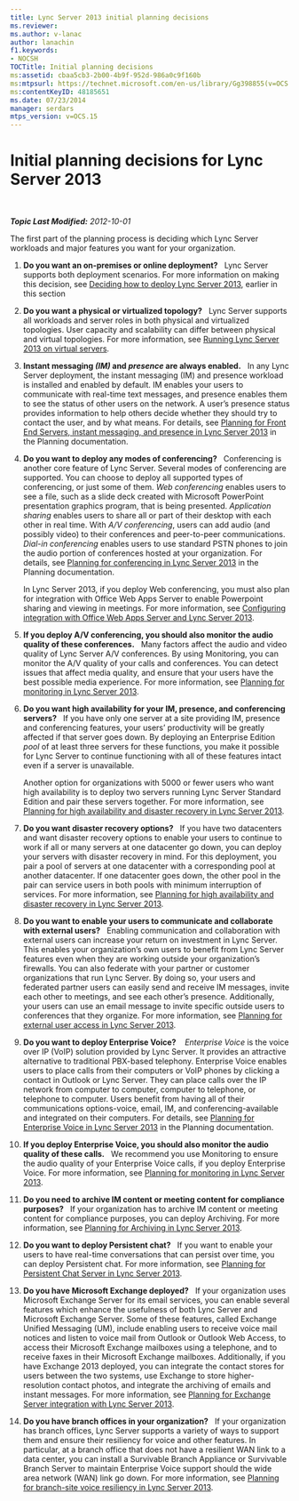 ```yaml
---
title: Lync Server 2013 initial planning decisions
ms.reviewer: 
ms.author: v-lanac
author: lanachin
f1.keywords:
- NOCSH
TOCTitle: Initial planning decisions
ms:assetid: cbaa5cb3-2b00-4b9f-952d-986a0c9f160b
ms:mtpsurl: https://technet.microsoft.com/en-us/library/Gg398855(v=OCS.15)
ms:contentKeyID: 48185651
ms.date: 07/23/2014
manager: serdars
mtps_version: v=OCS.15
---
```


<div data-xmlns="http://www.w3.org/1999/xhtml">

<div class="topic" data-xmlns="http://www.w3.org/1999/xhtml" data-msxsl="urn:schemas-microsoft-com:xslt" data-cs="https://msdn.microsoft.com/">

<div data-asp="https://msdn2.microsoft.com/asp">

# Initial planning decisions for Lync Server 2013

</div>

<div id="mainSection">

<div id="mainBody">

<span> </span>

_**Topic Last Modified:** 2012-10-01_

The first part of the planning process is deciding which Lync Server workloads and major features you want for your organization.

1.  **Do you want an on-premises or online deployment?**   Lync Server supports both deployment scenarios. For more information on making this decision, see [Deciding how to deploy Lync Server 2013](lync-server-2013-deciding-how-to-deploy-microsoft-lync.md), earlier in this section

2.  **Do you want a physical or virtualized topology?**   Lync Server supports all workloads and server roles in both physical and virtualized topologies. User capacity and scalability can differ between physical and virtual topologies. For more information, see [Running Lync Server 2013 on virtual servers](lync-server-2013-running-lync-server-on-virtual-servers.md).

3.  **Instant messaging *(IM)* and *presence* are always enabled.**   In any Lync Server deployment, the instant messaging (IM) and presence workload is installed and enabled by default. IM enables your users to communicate with real-time text messages, and presence enables them to see the status of other users on the network. A user’s presence status provides information to help others decide whether they should try to contact the user, and by what means. For details, see [Planning for Front End Servers, instant messaging, and presence in Lync Server 2013](lync-server-2013-planning-for-front-end-servers-instant-messaging-and-presence.md) in the Planning documentation.

4.  **Do you want to deploy any modes of conferencing?**   Conferencing is another core feature of Lync Server. Several modes of conferencing are supported. You can choose to deploy all supported types of conferencing, or just some of them. *Web conferencing* enables users to see a file, such as a slide deck created with Microsoft PowerPoint presentation graphics program, that is being presented. *Application sharing* enables users to share all or part of their desktop with each other in real time. With *A/V conferencing*, users can add audio (and possibly video) to their conferences and peer-to-peer communications. *Dial-in conferencing* enables users to use standard PSTN phones to join the audio portion of conferences hosted at your organization. For details, see [Planning for conferencing in Lync Server 2013](lync-server-2013-planning-for-conferencing.md) in the Planning documentation.
    
    In Lync Server 2013, if you deploy Web conferencing, you must also plan for integration with Office Web Apps Server to enable Powerpoint sharing and viewing in meetings. For more information, see [Configuring integration with Office Web Apps Server and Lync Server 2013](lync-server-2013-enabling-office-web-apps-server-and-lync-server-2013.md).

5.  **If you deploy A/V conferencing, you should also monitor the audio quality of these conferences.**   Many factors affect the audio and video quality of Lync Server A/V conferences. By using Monitoring, you can monitor the A/V quality of your calls and conferences. You can detect issues that affect media quality, and ensure that your users have the best possible media experience. For more information, see [Planning for monitoring in Lync Server 2013](lync-server-2013-planning-for-monitoring.md).

6.  **Do you want high availability for your IM, presence, and conferencing servers?**   If you have only one server at a site providing IM, presence and conferencing features, your users’ productivity will be greatly affected if that server goes down. By deploying an Enterprise Edition *pool* of at least three servers for these functions, you make it possible for Lync Server to continue functioning with all of these features intact even if a server is unavailable.
    
    Another option for organizations with 5000 or fewer users who want high availability is to deploy two servers running Lync Server Standard Edition and pair these servers together. For more information, see [Planning for high availability and disaster recovery in Lync Server 2013](lync-server-2013-planning-for-high-availability-and-disaster-recovery.md).

7.  **Do you want disaster recovery options?**   If you have two datacenters and want disaster recovery options to enable your users to continue to work if all or many servers at one datacenter go down, you can deploy your servers with disaster recovery in mind. For this deployment, you pair a pool of servers at one datacenter with a corresponding pool at another datacenter. If one datacenter goes down, the other pool in the pair can service users in both pools with minimum interruption of services. For more information, see [Planning for high availability and disaster recovery in Lync Server 2013](lync-server-2013-planning-for-high-availability-and-disaster-recovery.md).

8.  **Do you want to enable your users to communicate and collaborate with external users?**   Enabling communication and collaboration with external users can increase your return on investment in Lync Server. This enables your organization’s own users to benefit from Lync Server features even when they are working outside your organization’s firewalls. You can also federate with your partner or customer organizations that run Lync Server. By doing so, your users and federated partner users can easily send and receive IM messages, invite each other to meetings, and see each other’s presence. Additionally, your users can use an email message to invite specific outside users to conferences that they organize. For more information, see [Planning for external user access in Lync Server 2013](lync-server-2013-planning-for-external-user-access.md).

9.  **Do you want to deploy Enterprise Voice?**    *Enterprise Voice* is the voice over IP (VoIP) solution provided by Lync Server. It provides an attractive alternative to traditional PBX-based telephony. Enterprise Voice enables users to place calls from their computers or VoIP phones by clicking a contact in Outlook or Lync Server. They can place calls over the IP network from computer to computer, computer to telephone, or telephone to computer. Users benefit from having all of their communications options-voice, email, IM, and conferencing-available and integrated on their computers. For details, see [Planning for Enterprise Voice in Lync Server 2013](lync-server-2013-planning-for-enterprise-voice.md) in the Planning documentation.

10. **If you deploy Enterprise Voice, you should also monitor the audio quality of these calls.**   We recommend you use Monitoring to ensure the audio quality of your Enterprise Voice calls, if you deploy Enterprise Voice. For more information, see [Planning for monitoring in Lync Server 2013](lync-server-2013-planning-for-monitoring.md).

11. **Do you need to archive IM content or meeting content for compliance purposes?**   If your organization has to archive IM content or meeting content for compliance purposes, you can deploy Archiving. For more information, see [Planning for Archiving in Lync Server 2013](lync-server-2013-planning-for-archiving.md).

12. **Do you want to deploy Persistent chat?**   If you want to enable your users to have real-time conversations that can persist over time, you can deploy Persistent chat. For more information, see [Planning for Persistent Chat Server in Lync Server 2013](lync-server-2013-planning-for-persistent-chat-server.md).

13. **Do you have Microsoft Exchange deployed?**   If your organization uses Microsoft Exchange Server for its email services, you can enable several features which enhance the usefulness of both Lync Server and Microsoft Exchange Server. Some of these features, called Exchange Unified Messaging (UM), include enabling users to receive voice mail notices and listen to voice mail from Outlook or Outlook Web Access, to access their Microsoft Exchange mailboxes using a telephone, and to receive faxes in their Microsoft Exchange mailboxes. Additionally, if you have Exchange 2013 deployed, you can integrate the contact stores for users between the two systems, use Exchange to store higher-resolution contact photos, and integrate the archiving of emails and instant messages. For more information, see [Planning for Exchange Server integration with Lync Server 2013](lync-server-2013-planning-for-exchange-server-integration.md).

14. **Do you have branch offices in your organization?**   If your organization has branch offices, Lync Server supports a variety of ways to support them and ensure their resiliency for voice and other features. In particular, at a branch office that does not have a resilient WAN link to a data center, you can install a Survivable Branch Appliance or Survivable Branch Server to maintain Enterprise Voice support should the wide area network (WAN) link go down. For more information, see [Planning for branch-site voice resiliency in Lync Server 2013](lync-server-2013-planning-for-branch-site-voice-resiliency.md).

</div>

<span> </span>

</div>

</div>

</div>

